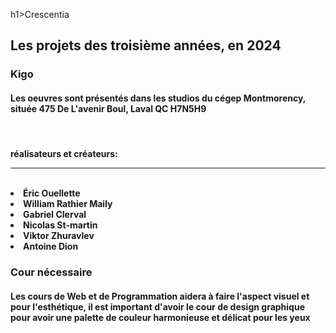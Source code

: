 h1>Crescentia</h1>

<h2>Les projets des troisième années, en 2024</h2>
<h3>Kigo</h3>
<h4>Les oeuvres sont présentés dans les studios du cégep Montmorency, située 475 De L'avenir Boul, Laval QC H7N5H9</h4>
<br>
<h4>
  réalisateurs et créateurs:
  <hr>
  <br>
  <li>Éric Ouellette</li>
  <li>William Rathier Maily</li>
  <li>Gabriel Clerval</li>
  <li>Nicolas St-martin</li>
  <li>Viktor Zhuravlev</li>
  <li>Antoine Dion</li>
</h4>
<h3>Cour nécessaire</h3>
<h4>Les cours de Web et de Programmation aidera à faire l'aspect visuel et pour l'esthétique, il est important d'avoir le cour de design graphique pour avoir une palette de couleur harmonieuse et délicat pour les yeux</h4>
